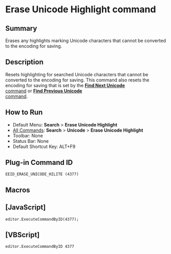 # Erase Unicode Highlight command

## Summary

Erases any highlights marking Unicode characters that cannot be converted to the
encoding for saving.

## Description

Resets highlighting for searched Unicode characters that cannot be converted
to the encoding for saving. This command also resets the encoding for saving
that is set by the [**Find Next Unicode** \
command](find_next_unicode) or [**Find Previous Unicode** \
command](find_prev_unicode).

## How to Run

- Default Menu: **Search** \> **Erase Unicode Highlight**
- [All Commands](../tools/all_commands): **Search** \> **Unicode** \> **Erase Unicode Highlight**
- Toolbar: None
- Status Bar: None
- Default Shortcut Key: ALT+F9

## Plug-in Command ID

```
EEID_ERASE_UNICODE_HILITE (4377)```

## Macros

## \[JavaScript\]

```
editor.ExecuteCommandByID(4377);
```

## \[VBScript\]

```
editor.ExecuteCommandByID 4377
```
